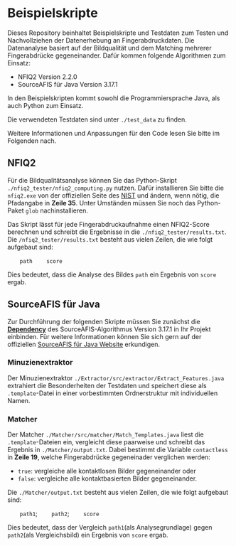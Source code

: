 # Beispielskripte
Dieses Repository beinhaltet Beispielskripte und Testdaten zum Testen und Nachvollziehen der Datenerhebung an Fingerabdruckdaten.
Die Datenanalyse basiert auf der Bildqualität und dem Matching mehrerer Fingerabdrücke gegeneinander. Dafür kommen folgende Algorithmen zum Einsatz:
* NFIQ2 Version 2.2.0
* SourceAFIS für Java Version 3.17.1

In den Beispielskripten kommt sowohl die Programmiersprache Java, als auch Python zum Einsatz.

Die verwendeten Testdaten sind unter `./test_data` zu finden.

Weitere Informationen und Anpassungen für den Code lesen Sie bitte im Folgenden nach.

## NFIQ2
Für die Bildqualitätsanalyse können Sie das Python-Skript `./nfiq2_tester/nfiq2_computing.py` nutzen. 
Dafür installieren Sie bitte die `nfiq2.exe` von der offiziellen Seite des [NIST](https://github.com/usnistgov/NFIQ2/releases) und ändern, wenn nötig, die Pfadangabe in **Zeile 35**. 
Unter Umständen müssen Sie noch das Python-Paket `glob` nachinstallieren.

Das Skript lässt für jede Fingerabdruckaufnahme einen NFIQ2-Score berechnen und schreibt die Ergebnisse in die `./nfiq2_tester/results.txt`. Die `/nfiq2_tester/results.txt` besteht aus vielen Zeilen, die wie folgt aufgebaut sind: 

&nbsp;&nbsp;&nbsp;&nbsp;&nbsp;&nbsp; `path` &nbsp;&nbsp;&nbsp;&nbsp;&nbsp;&nbsp; `score`

Dies bedeutet, dass die Analyse des Bildes `path` ein Ergebnis von `score` ergab.

## SourceAFIS für Java
Zur Durchführung der folgenden Skripte müssen Sie zunächst die [**Dependency**](https://mvnrepository.com/artifact/com.machinezoo.sourceafis/sourceafis/3.17.1) des SourceAFIS-Algorithmus Version 3.17.1 in Ihr Projekt einbinden.
Für weitere Informationen können Sie sich gern auf der offiziellen [SourceAFIS für Java Website](https://sourceafis.machinezoo.com/) erkundigen.

### Minuzienextraktor
Der Minuzienextraktor `./Extractor/src/extractor/Extract_Features.java` extrahiert die Besonderheiten der Testdaten und speichert diese als `.template`-Datei in einer vorbestimmten Ordnerstruktur mit individuellen Namen.

### Matcher
Der Matcher `./Matcher/src/matcher/Match_Templates.java` liest die `.template`-Dateien ein, vergleicht diese paarweise und schreibt das Ergebnis in `./Matcher/output.txt`. 
Dabei bestimmt die Variable `contactless` in **Zeile 19**, welche Fingerabdrücke gegeneinader verglichen werden: 
* `true`: vergleiche alle kontaktlosen Bilder gegeneinander oder
* `false`: vergleiche alle kontaktbasierten Bilder gegeneinander.

Die `./Matcher/output.txt` besteht aus vielen Zeilen, die wie folgt aufgebaut sind: 

&nbsp;&nbsp;&nbsp;&nbsp;&nbsp;&nbsp; `path1`; &nbsp;&nbsp;&nbsp;&nbsp;&nbsp;&nbsp; `path2`; &nbsp;&nbsp;&nbsp;&nbsp;&nbsp;&nbsp; `score`

Dies bedeutet, dass der Vergleich `path1`(als Analysegrundlage) gegen `path2`(als Vergleichsbild) ein Ergebnis von `score` ergab.

